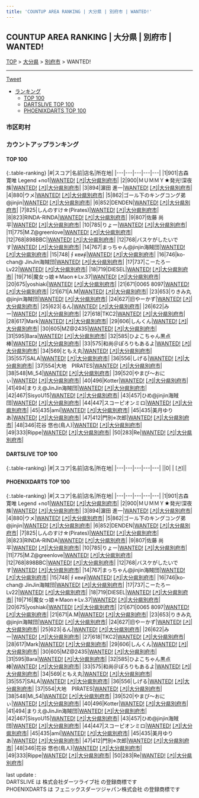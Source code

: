 ```yaml
---
title: 'COUNTUP AREA RANKING | 大分県 | 別府市 | WANTED!'
---
```

## COUNTUP AREA RANKING | 大分県 | 別府市 | WANTED!

[TOP](/darts/rank/) > [大分県](/darts/rank/大分県/) > [別府市](/darts/rank/大分県/別府市/) > WANTED!

___

<a href="https://twitter.com/share?ref_src=twsrc%5Etfw" data-text="COUNTUP AREA RANKING | 大分県別府市WANTED!" class="twitter-share-button" data-hashtags="DARTSLIVE,PHOENIXDARTS,darts,ダーツ" data-show-count="false">Tweet</a>

* [ランキング](#カウントアップランキング)
    * [TOP 100](#top-100)
    * [DARTSLIVE TOP 100](#dartslive-top-100)
    * [PHOENIXDARTS TOP 100](#phoenixdarts-top-100)

### 市区町村

<ul>

</ul>

### カウントアップランキング

#### TOP 100



{:.table-ranking}
|#|スコア|名前|店名|所在地|
|---|---|---|---|---|
|1|901|<span class="rank-name-pd">古森 寛唯  Legend +no1</span>|<a href="/darts/rank/shops/7259.html">WANTED!</a> <a href="https://vs.phoenixdarts.com/jp/shop/shopDetailInfo/s_7259?s_seq=7259">[↗]</a>|<a href="/darts/rank/大分県/別府市">大分県別府市</a>|
|2|900|<span class="rank-name-pd">ＭＵＭＭＹ★発光!深夜族</span>|<a href="/darts/rank/shops/7259.html">WANTED!</a> <a href="https://vs.phoenixdarts.com/jp/shop/shopDetailInfo/s_7259?s_seq=7259">[↗]</a>|<a href="/darts/rank/大分県/別府市">大分県別府市</a>|
|3|894|<span class="rank-name-pd"><span class="pro-icon-pd"></span>濵田 進一</span>|<a href="/darts/rank/shops/7259.html">WANTED!</a> <a href="https://vs.phoenixdarts.com/jp/shop/shopDetailInfo/s_7259?s_seq=7259">[↗]</a>|<a href="/darts/rank/大分県/別府市">大分県別府市</a>|
|4|880|<span class="rank-name-pd">ウメ</span>|<a href="/darts/rank/shops/7259.html">WANTED!</a> <a href="https://vs.phoenixdarts.com/jp/shop/shopDetailInfo/s_7259?s_seq=7259">[↗]</a>|<a href="/darts/rank/大分県/別府市">大分県別府市</a>|
|5|862|<span class="rank-name-pd">ゴール下のキングコング弟@jinjin</span>|<a href="/darts/rank/shops/7259.html">WANTED!</a> <a href="https://vs.phoenixdarts.com/jp/shop/shopDetailInfo/s_7259?s_seq=7259">[↗]</a>|<a href="/darts/rank/大分県/別府市">大分県別府市</a>|
|6|852|<span class="rank-name-pd">DENDEN</span>|<a href="/darts/rank/shops/7259.html">WANTED!</a> <a href="https://vs.phoenixdarts.com/jp/shop/shopDetailInfo/s_7259?s_seq=7259">[↗]</a>|<a href="/darts/rank/大分県/別府市">大分県別府市</a>|
|7|825|<span class="rank-name-pd">しんのすけ☆(Pirates)</span>|<a href="/darts/rank/shops/7259.html">WANTED!</a> <a href="https://vs.phoenixdarts.com/jp/shop/shopDetailInfo/s_7259?s_seq=7259">[↗]</a>|<a href="/darts/rank/大分県/別府市">大分県別府市</a>|
|8|823|<span class="rank-name-pd">RINDA-RINDA</span>|<a href="/darts/rank/shops/7259.html">WANTED!</a> <a href="https://vs.phoenixdarts.com/jp/shop/shopDetailInfo/s_7259?s_seq=7259">[↗]</a>|<a href="/darts/rank/大分県/別府市">大分県別府市</a>|
|9|807|<span class="rank-name-pd">佐藤 尚平</span>|<a href="/darts/rank/shops/7259.html">WANTED!</a> <a href="https://vs.phoenixdarts.com/jp/shop/shopDetailInfo/s_7259?s_seq=7259">[↗]</a>|<a href="/darts/rank/大分県/別府市">大分県別府市</a>|
|10|785|<span class="rank-name-pd">りょー</span>|<a href="/darts/rank/shops/7259.html">WANTED!</a> <a href="https://vs.phoenixdarts.com/jp/shop/shopDetailInfo/s_7259?s_seq=7259">[↗]</a>|<a href="/darts/rank/大分県/別府市">大分県別府市</a>|
|11|775|<span class="rank-name-pd">M.Z@greenlove</span>|<a href="/darts/rank/shops/7259.html">WANTED!</a> <a href="https://vs.phoenixdarts.com/jp/shop/shopDetailInfo/s_7259?s_seq=7259">[↗]</a>|<a href="/darts/rank/大分県/別府市">大分県別府市</a>|
|12|768|<span class="rank-name-pd">898BBC</span>|<a href="/darts/rank/shops/7259.html">WANTED!</a> <a href="https://vs.phoenixdarts.com/jp/shop/shopDetailInfo/s_7259?s_seq=7259">[↗]</a>|<a href="/darts/rank/大分県/別府市">大分県別府市</a>|
|12|768|<span class="rank-name-pd">バスケがしたいです</span>|<a href="/darts/rank/shops/7259.html">WANTED!</a> <a href="https://vs.phoenixdarts.com/jp/shop/shopDetailInfo/s_7259?s_seq=7259">[↗]</a>|<a href="/darts/rank/大分県/別府市">大分県別府市</a>|
|14|767|<span class="rank-name-pd">まっちゃん@jinjin海賊団</span>|<a href="/darts/rank/shops/7259.html">WANTED!</a> <a href="https://vs.phoenixdarts.com/jp/shop/shopDetailInfo/s_7259?s_seq=7259">[↗]</a>|<a href="/darts/rank/大分県/別府市">大分県別府市</a>|
|15|748|<span class="rank-name-pd">∮кеи∮</span>|<a href="/darts/rank/shops/7259.html">WANTED!</a> <a href="https://vs.phoenixdarts.com/jp/shop/shopDetailInfo/s_7259?s_seq=7259">[↗]</a>|<a href="/darts/rank/大分県/別府市">大分県別府市</a>|
|16|746|<span class="rank-name-pd">ko-chan@ JinJin海賊団</span>|<a href="/darts/rank/shops/7259.html">WANTED!</a> <a href="https://vs.phoenixdarts.com/jp/shop/shopDetailInfo/s_7259?s_seq=7259">[↗]</a>|<a href="/darts/rank/大分県/別府市">大分県別府市</a>|
|17|737|<span class="rank-name-pd">こーたろーLv22</span>|<a href="/darts/rank/shops/7259.html">WANTED!</a> <a href="https://vs.phoenixdarts.com/jp/shop/shopDetailInfo/s_7259?s_seq=7259">[↗]</a>|<a href="/darts/rank/大分県/別府市">大分県別府市</a>|
|18|719|<span class="rank-name-pd">DIESEL</span>|<a href="/darts/rank/shops/7259.html">WANTED!</a> <a href="https://vs.phoenixdarts.com/jp/shop/shopDetailInfo/s_7259?s_seq=7259">[↗]</a>|<a href="/darts/rank/大分県/別府市">大分県別府市</a>|
|19|716|<span class="rank-name-pd">魔女っ娘＊Maon＊Lv.37</span>|<a href="/darts/rank/shops/7259.html">WANTED!</a> <a href="https://vs.phoenixdarts.com/jp/shop/shopDetailInfo/s_7259?s_seq=7259">[↗]</a>|<a href="/darts/rank/大分県/別府市">大分県別府市</a>|
|20|675|<span class="rank-name-pd">yoshiaki</span>|<a href="/darts/rank/shops/7259.html">WANTED!</a> <a href="https://vs.phoenixdarts.com/jp/shop/shopDetailInfo/s_7259?s_seq=7259">[↗]</a>|<a href="/darts/rank/大分県/別府市">大分県別府市</a>|
|21|671|<span class="rank-name-pd">0065 8097</span>|<a href="/darts/rank/shops/7259.html">WANTED!</a> <a href="https://vs.phoenixdarts.com/jp/shop/shopDetailInfo/s_7259?s_seq=7259">[↗]</a>|<a href="/darts/rank/大分県/別府市">大分県別府市</a>|
|21|671|<span class="rank-name-pd">A.M</span>|<a href="/darts/rank/shops/7259.html">WANTED!</a> <a href="https://vs.phoenixdarts.com/jp/shop/shopDetailInfo/s_7259?s_seq=7259">[↗]</a>|<a href="/darts/rank/大分県/別府市">大分県別府市</a>|
|23|653|<span class="rank-name-pd">りきみ丸@jinjin海賊団</span>|<a href="/darts/rank/shops/7259.html">WANTED!</a> <a href="https://vs.phoenixdarts.com/jp/shop/shopDetailInfo/s_7259?s_seq=7259">[↗]</a>|<a href="/darts/rank/大分県/別府市">大分県別府市</a>|
|24|627|<span class="rank-name-pd">旧やーかず</span>|<a href="/darts/rank/shops/7259.html">WANTED!</a> <a href="https://vs.phoenixdarts.com/jp/shop/shopDetailInfo/s_7259?s_seq=7259">[↗]</a>|<a href="/darts/rank/大分県/別府市">大分県別府市</a>|
|25|623|<span class="rank-name-pd">るん</span>|<a href="/darts/rank/shops/7259.html">WANTED!</a> <a href="https://vs.phoenixdarts.com/jp/shop/shopDetailInfo/s_7259?s_seq=7259">[↗]</a>|<a href="/darts/rank/大分県/別府市">大分県別府市</a>|
|26|622|<span class="rank-name-pd">みー</span>|<a href="/darts/rank/shops/7259.html">WANTED!</a> <a href="https://vs.phoenixdarts.com/jp/shop/shopDetailInfo/s_7259?s_seq=7259">[↗]</a>|<a href="/darts/rank/大分県/別府市">大分県別府市</a>|
|27|618|<span class="rank-name-pd">TKC2</span>|<a href="/darts/rank/shops/7259.html">WANTED!</a> <a href="https://vs.phoenixdarts.com/jp/shop/shopDetailInfo/s_7259?s_seq=7259">[↗]</a>|<a href="/darts/rank/大分県/別府市">大分県別府市</a>|
|28|617|<span class="rank-name-pd">Mark</span>|<a href="/darts/rank/shops/7259.html">WANTED!</a> <a href="https://vs.phoenixdarts.com/jp/shop/shopDetailInfo/s_7259?s_seq=7259">[↗]</a>|<a href="/darts/rank/大分県/別府市">大分県別府市</a>|
|29|606|<span class="rank-name-pd">しんくん</span>|<a href="/darts/rank/shops/7259.html">WANTED!</a> <a href="https://vs.phoenixdarts.com/jp/shop/shopDetailInfo/s_7259?s_seq=7259">[↗]</a>|<a href="/darts/rank/大分県/別府市">大分県別府市</a>|
|30|605|<span class="rank-name-pd">MZ@2435</span>|<a href="/darts/rank/shops/7259.html">WANTED!</a> <a href="https://vs.phoenixdarts.com/jp/shop/shopDetailInfo/s_7259?s_seq=7259">[↗]</a>|<a href="/darts/rank/大分県/別府市">大分県別府市</a>|
|31|595|<span class="rank-name-pd">Bara</span>|<a href="/darts/rank/shops/7259.html">WANTED!</a> <a href="https://vs.phoenixdarts.com/jp/shop/shopDetailInfo/s_7259?s_seq=7259">[↗]</a>|<a href="/darts/rank/大分県/別府市">大分県別府市</a>|
|32|585|<span class="rank-name-pd">ひよこちゃん黒点棒</span>|<a href="/darts/rank/shops/7259.html">WANTED!</a> <a href="https://vs.phoenixdarts.com/jp/shop/shopDetailInfo/s_7259?s_seq=7259">[↗]</a>|<a href="/darts/rank/大分県/別府市">大分県別府市</a>|
|33|575|<span class="rank-name-pd">和尚＠ぽろりもあるよ</span>|<a href="/darts/rank/shops/7259.html">WANTED!</a> <a href="https://vs.phoenixdarts.com/jp/shop/shopDetailInfo/s_7259?s_seq=7259">[↗]</a>|<a href="/darts/rank/大分県/別府市">大分県別府市</a>|
|34|569|<span class="rank-name-pd">ともえ丸</span>|<a href="/darts/rank/shops/7259.html">WANTED!</a> <a href="https://vs.phoenixdarts.com/jp/shop/shopDetailInfo/s_7259?s_seq=7259">[↗]</a>|<a href="/darts/rank/大分県/別府市">大分県別府市</a>|
|35|557|<span class="rank-name-pd">SALA</span>|<a href="/darts/rank/shops/7259.html">WANTED!</a> <a href="https://vs.phoenixdarts.com/jp/shop/shopDetailInfo/s_7259?s_seq=7259">[↗]</a>|<a href="/darts/rank/大分県/別府市">大分県別府市</a>|
|36|556|<span class="rank-name-pd">しげる</span>|<a href="/darts/rank/shops/7259.html">WANTED!</a> <a href="https://vs.phoenixdarts.com/jp/shop/shopDetailInfo/s_7259?s_seq=7259">[↗]</a>|<a href="/darts/rank/大分県/別府市">大分県別府市</a>|
|37|554|<span class="rank-name-pd">大地　PIRATES</span>|<a href="/darts/rank/shops/7259.html">WANTED!</a> <a href="https://vs.phoenixdarts.com/jp/shop/shopDetailInfo/s_7259?s_seq=7259">[↗]</a>|<a href="/darts/rank/大分県/別府市">大分県別府市</a>|
|38|548|<span class="rank-name-pd">Mi_54</span>|<a href="/darts/rank/shops/7259.html">WANTED!</a> <a href="https://vs.phoenixdarts.com/jp/shop/shopDetailInfo/s_7259?s_seq=7259">[↗]</a>|<a href="/darts/rank/大分県/別府市">大分県別府市</a>|
|39|520|<span class="rank-name-pd">やまぴ〜おにぃ</span>|<a href="/darts/rank/shops/7259.html">WANTED!</a> <a href="https://vs.phoenixdarts.com/jp/shop/shopDetailInfo/s_7259?s_seq=7259">[↗]</a>|<a href="/darts/rank/大分県/別府市">大分県別府市</a>|
|40|496|<span class="rank-name-pd">Kotter</span>|<a href="/darts/rank/shops/7259.html">WANTED!</a> <a href="https://vs.phoenixdarts.com/jp/shop/shopDetailInfo/s_7259?s_seq=7259">[↗]</a>|<a href="/darts/rank/大分県/別府市">大分県別府市</a>|
|41|494|<span class="rank-name-pd">まりえ@JinJin海賊団</span>|<a href="/darts/rank/shops/7259.html">WANTED!</a> <a href="https://vs.phoenixdarts.com/jp/shop/shopDetailInfo/s_7259?s_seq=7259">[↗]</a>|<a href="/darts/rank/大分県/別府市">大分県別府市</a>|
|42|467|<span class="rank-name-pd">SisyoU15</span>|<a href="/darts/rank/shops/7259.html">WANTED!</a> <a href="https://vs.phoenixdarts.com/jp/shop/shopDetailInfo/s_7259?s_seq=7259">[↗]</a>|<a href="/darts/rank/大分県/別府市">大分県別府市</a>|
|43|457|<span class="rank-name-pd">ひめ@jinjin海賊団</span>|<a href="/darts/rank/shops/7259.html">WANTED!</a> <a href="https://vs.phoenixdarts.com/jp/shop/shopDetailInfo/s_7259?s_seq=7259">[↗]</a>|<a href="/darts/rank/大分県/別府市">大分県別府市</a>|
|44|447|<span class="rank-name-pd">スコーピオンミロ</span>|<a href="/darts/rank/shops/7259.html">WANTED!</a> <a href="https://vs.phoenixdarts.com/jp/shop/shopDetailInfo/s_7259?s_seq=7259">[↗]</a>|<a href="/darts/rank/大分県/別府市">大分県別府市</a>|
|45|435|<span class="rank-name-pd">ami</span>|<a href="/darts/rank/shops/7259.html">WANTED!</a> <a href="https://vs.phoenixdarts.com/jp/shop/shopDetailInfo/s_7259?s_seq=7259">[↗]</a>|<a href="/darts/rank/大分県/別府市">大分県別府市</a>|
|45|435|<span class="rank-name-pd">美月ゆりあ</span>|<a href="/darts/rank/shops/7259.html">WANTED!</a> <a href="https://vs.phoenixdarts.com/jp/shop/shopDetailInfo/s_7259?s_seq=7259">[↗]</a>|<a href="/darts/rank/大分県/別府市">大分県別府市</a>|
|47|412|<span class="rank-name-pd">門別⭐︎次郎</span>|<a href="/darts/rank/shops/7259.html">WANTED!</a> <a href="https://vs.phoenixdarts.com/jp/shop/shopDetailInfo/s_7259?s_seq=7259">[↗]</a>|<a href="/darts/rank/大分県/別府市">大分県別府市</a>|
|48|346|<span class="rank-name-pd">花谷 悠也(鳥人)</span>|<a href="/darts/rank/shops/7259.html">WANTED!</a> <a href="https://vs.phoenixdarts.com/jp/shop/shopDetailInfo/s_7259?s_seq=7259">[↗]</a>|<a href="/darts/rank/大分県/別府市">大分県別府市</a>|
|49|333|<span class="rank-name-pd">Rippe</span>|<a href="/darts/rank/shops/7259.html">WANTED!</a> <a href="https://vs.phoenixdarts.com/jp/shop/shopDetailInfo/s_7259?s_seq=7259">[↗]</a>|<a href="/darts/rank/大分県/別府市">大分県別府市</a>|
|50|283|<span class="rank-name-pd">Re</span>|<a href="/darts/rank/shops/7259.html">WANTED!</a> <a href="https://vs.phoenixdarts.com/jp/shop/shopDetailInfo/s_7259?s_seq=7259">[↗]</a>|<a href="/darts/rank/大分県/別府市">大分県別府市</a>|


#### DARTSLIVE TOP 100



{:.table-ranking}
|#|スコア|名前|店名|所在地|
|---|---|---|---|---|
||0|<span class="rank-name-dl"> </span>|<a href="/darts/rank/shops/.html"></a> <a href="">[↗]</a>|<a href="/darts/rank//"></a>|


#### PHOENIXDARTS TOP 100



{:.table-ranking}
|#|スコア|名前|店名|所在地|
|---|---|---|---|---|
|1|901|<span class="rank-name-pd">古森 寛唯  Legend +no1</span>|<a href="/darts/rank/shops/7259.html">WANTED!</a> <a href="https://vs.phoenixdarts.com/jp/shop/shopDetailInfo/s_7259?s_seq=7259">[↗]</a>|<a href="/darts/rank/大分県/別府市">大分県別府市</a>|
|2|900|<span class="rank-name-pd">ＭＵＭＭＹ★発光!深夜族</span>|<a href="/darts/rank/shops/7259.html">WANTED!</a> <a href="https://vs.phoenixdarts.com/jp/shop/shopDetailInfo/s_7259?s_seq=7259">[↗]</a>|<a href="/darts/rank/大分県/別府市">大分県別府市</a>|
|3|894|<span class="rank-name-pd"><span class="pro-icon-pd"></span>濵田 進一</span>|<a href="/darts/rank/shops/7259.html">WANTED!</a> <a href="https://vs.phoenixdarts.com/jp/shop/shopDetailInfo/s_7259?s_seq=7259">[↗]</a>|<a href="/darts/rank/大分県/別府市">大分県別府市</a>|
|4|880|<span class="rank-name-pd">ウメ</span>|<a href="/darts/rank/shops/7259.html">WANTED!</a> <a href="https://vs.phoenixdarts.com/jp/shop/shopDetailInfo/s_7259?s_seq=7259">[↗]</a>|<a href="/darts/rank/大分県/別府市">大分県別府市</a>|
|5|862|<span class="rank-name-pd">ゴール下のキングコング弟@jinjin</span>|<a href="/darts/rank/shops/7259.html">WANTED!</a> <a href="https://vs.phoenixdarts.com/jp/shop/shopDetailInfo/s_7259?s_seq=7259">[↗]</a>|<a href="/darts/rank/大分県/別府市">大分県別府市</a>|
|6|852|<span class="rank-name-pd">DENDEN</span>|<a href="/darts/rank/shops/7259.html">WANTED!</a> <a href="https://vs.phoenixdarts.com/jp/shop/shopDetailInfo/s_7259?s_seq=7259">[↗]</a>|<a href="/darts/rank/大分県/別府市">大分県別府市</a>|
|7|825|<span class="rank-name-pd">しんのすけ☆(Pirates)</span>|<a href="/darts/rank/shops/7259.html">WANTED!</a> <a href="https://vs.phoenixdarts.com/jp/shop/shopDetailInfo/s_7259?s_seq=7259">[↗]</a>|<a href="/darts/rank/大分県/別府市">大分県別府市</a>|
|8|823|<span class="rank-name-pd">RINDA-RINDA</span>|<a href="/darts/rank/shops/7259.html">WANTED!</a> <a href="https://vs.phoenixdarts.com/jp/shop/shopDetailInfo/s_7259?s_seq=7259">[↗]</a>|<a href="/darts/rank/大分県/別府市">大分県別府市</a>|
|9|807|<span class="rank-name-pd">佐藤 尚平</span>|<a href="/darts/rank/shops/7259.html">WANTED!</a> <a href="https://vs.phoenixdarts.com/jp/shop/shopDetailInfo/s_7259?s_seq=7259">[↗]</a>|<a href="/darts/rank/大分県/別府市">大分県別府市</a>|
|10|785|<span class="rank-name-pd">りょー</span>|<a href="/darts/rank/shops/7259.html">WANTED!</a> <a href="https://vs.phoenixdarts.com/jp/shop/shopDetailInfo/s_7259?s_seq=7259">[↗]</a>|<a href="/darts/rank/大分県/別府市">大分県別府市</a>|
|11|775|<span class="rank-name-pd">M.Z@greenlove</span>|<a href="/darts/rank/shops/7259.html">WANTED!</a> <a href="https://vs.phoenixdarts.com/jp/shop/shopDetailInfo/s_7259?s_seq=7259">[↗]</a>|<a href="/darts/rank/大分県/別府市">大分県別府市</a>|
|12|768|<span class="rank-name-pd">898BBC</span>|<a href="/darts/rank/shops/7259.html">WANTED!</a> <a href="https://vs.phoenixdarts.com/jp/shop/shopDetailInfo/s_7259?s_seq=7259">[↗]</a>|<a href="/darts/rank/大分県/別府市">大分県別府市</a>|
|12|768|<span class="rank-name-pd">バスケがしたいです</span>|<a href="/darts/rank/shops/7259.html">WANTED!</a> <a href="https://vs.phoenixdarts.com/jp/shop/shopDetailInfo/s_7259?s_seq=7259">[↗]</a>|<a href="/darts/rank/大分県/別府市">大分県別府市</a>|
|14|767|<span class="rank-name-pd">まっちゃん@jinjin海賊団</span>|<a href="/darts/rank/shops/7259.html">WANTED!</a> <a href="https://vs.phoenixdarts.com/jp/shop/shopDetailInfo/s_7259?s_seq=7259">[↗]</a>|<a href="/darts/rank/大分県/別府市">大分県別府市</a>|
|15|748|<span class="rank-name-pd">∮кеи∮</span>|<a href="/darts/rank/shops/7259.html">WANTED!</a> <a href="https://vs.phoenixdarts.com/jp/shop/shopDetailInfo/s_7259?s_seq=7259">[↗]</a>|<a href="/darts/rank/大分県/別府市">大分県別府市</a>|
|16|746|<span class="rank-name-pd">ko-chan@ JinJin海賊団</span>|<a href="/darts/rank/shops/7259.html">WANTED!</a> <a href="https://vs.phoenixdarts.com/jp/shop/shopDetailInfo/s_7259?s_seq=7259">[↗]</a>|<a href="/darts/rank/大分県/別府市">大分県別府市</a>|
|17|737|<span class="rank-name-pd">こーたろーLv22</span>|<a href="/darts/rank/shops/7259.html">WANTED!</a> <a href="https://vs.phoenixdarts.com/jp/shop/shopDetailInfo/s_7259?s_seq=7259">[↗]</a>|<a href="/darts/rank/大分県/別府市">大分県別府市</a>|
|18|719|<span class="rank-name-pd">DIESEL</span>|<a href="/darts/rank/shops/7259.html">WANTED!</a> <a href="https://vs.phoenixdarts.com/jp/shop/shopDetailInfo/s_7259?s_seq=7259">[↗]</a>|<a href="/darts/rank/大分県/別府市">大分県別府市</a>|
|19|716|<span class="rank-name-pd">魔女っ娘＊Maon＊Lv.37</span>|<a href="/darts/rank/shops/7259.html">WANTED!</a> <a href="https://vs.phoenixdarts.com/jp/shop/shopDetailInfo/s_7259?s_seq=7259">[↗]</a>|<a href="/darts/rank/大分県/別府市">大分県別府市</a>|
|20|675|<span class="rank-name-pd">yoshiaki</span>|<a href="/darts/rank/shops/7259.html">WANTED!</a> <a href="https://vs.phoenixdarts.com/jp/shop/shopDetailInfo/s_7259?s_seq=7259">[↗]</a>|<a href="/darts/rank/大分県/別府市">大分県別府市</a>|
|21|671|<span class="rank-name-pd">0065 8097</span>|<a href="/darts/rank/shops/7259.html">WANTED!</a> <a href="https://vs.phoenixdarts.com/jp/shop/shopDetailInfo/s_7259?s_seq=7259">[↗]</a>|<a href="/darts/rank/大分県/別府市">大分県別府市</a>|
|21|671|<span class="rank-name-pd">A.M</span>|<a href="/darts/rank/shops/7259.html">WANTED!</a> <a href="https://vs.phoenixdarts.com/jp/shop/shopDetailInfo/s_7259?s_seq=7259">[↗]</a>|<a href="/darts/rank/大分県/別府市">大分県別府市</a>|
|23|653|<span class="rank-name-pd">りきみ丸@jinjin海賊団</span>|<a href="/darts/rank/shops/7259.html">WANTED!</a> <a href="https://vs.phoenixdarts.com/jp/shop/shopDetailInfo/s_7259?s_seq=7259">[↗]</a>|<a href="/darts/rank/大分県/別府市">大分県別府市</a>|
|24|627|<span class="rank-name-pd">旧やーかず</span>|<a href="/darts/rank/shops/7259.html">WANTED!</a> <a href="https://vs.phoenixdarts.com/jp/shop/shopDetailInfo/s_7259?s_seq=7259">[↗]</a>|<a href="/darts/rank/大分県/別府市">大分県別府市</a>|
|25|623|<span class="rank-name-pd">るん</span>|<a href="/darts/rank/shops/7259.html">WANTED!</a> <a href="https://vs.phoenixdarts.com/jp/shop/shopDetailInfo/s_7259?s_seq=7259">[↗]</a>|<a href="/darts/rank/大分県/別府市">大分県別府市</a>|
|26|622|<span class="rank-name-pd">みー</span>|<a href="/darts/rank/shops/7259.html">WANTED!</a> <a href="https://vs.phoenixdarts.com/jp/shop/shopDetailInfo/s_7259?s_seq=7259">[↗]</a>|<a href="/darts/rank/大分県/別府市">大分県別府市</a>|
|27|618|<span class="rank-name-pd">TKC2</span>|<a href="/darts/rank/shops/7259.html">WANTED!</a> <a href="https://vs.phoenixdarts.com/jp/shop/shopDetailInfo/s_7259?s_seq=7259">[↗]</a>|<a href="/darts/rank/大分県/別府市">大分県別府市</a>|
|28|617|<span class="rank-name-pd">Mark</span>|<a href="/darts/rank/shops/7259.html">WANTED!</a> <a href="https://vs.phoenixdarts.com/jp/shop/shopDetailInfo/s_7259?s_seq=7259">[↗]</a>|<a href="/darts/rank/大分県/別府市">大分県別府市</a>|
|29|606|<span class="rank-name-pd">しんくん</span>|<a href="/darts/rank/shops/7259.html">WANTED!</a> <a href="https://vs.phoenixdarts.com/jp/shop/shopDetailInfo/s_7259?s_seq=7259">[↗]</a>|<a href="/darts/rank/大分県/別府市">大分県別府市</a>|
|30|605|<span class="rank-name-pd">MZ@2435</span>|<a href="/darts/rank/shops/7259.html">WANTED!</a> <a href="https://vs.phoenixdarts.com/jp/shop/shopDetailInfo/s_7259?s_seq=7259">[↗]</a>|<a href="/darts/rank/大分県/別府市">大分県別府市</a>|
|31|595|<span class="rank-name-pd">Bara</span>|<a href="/darts/rank/shops/7259.html">WANTED!</a> <a href="https://vs.phoenixdarts.com/jp/shop/shopDetailInfo/s_7259?s_seq=7259">[↗]</a>|<a href="/darts/rank/大分県/別府市">大分県別府市</a>|
|32|585|<span class="rank-name-pd">ひよこちゃん黒点棒</span>|<a href="/darts/rank/shops/7259.html">WANTED!</a> <a href="https://vs.phoenixdarts.com/jp/shop/shopDetailInfo/s_7259?s_seq=7259">[↗]</a>|<a href="/darts/rank/大分県/別府市">大分県別府市</a>|
|33|575|<span class="rank-name-pd">和尚＠ぽろりもあるよ</span>|<a href="/darts/rank/shops/7259.html">WANTED!</a> <a href="https://vs.phoenixdarts.com/jp/shop/shopDetailInfo/s_7259?s_seq=7259">[↗]</a>|<a href="/darts/rank/大分県/別府市">大分県別府市</a>|
|34|569|<span class="rank-name-pd">ともえ丸</span>|<a href="/darts/rank/shops/7259.html">WANTED!</a> <a href="https://vs.phoenixdarts.com/jp/shop/shopDetailInfo/s_7259?s_seq=7259">[↗]</a>|<a href="/darts/rank/大分県/別府市">大分県別府市</a>|
|35|557|<span class="rank-name-pd">SALA</span>|<a href="/darts/rank/shops/7259.html">WANTED!</a> <a href="https://vs.phoenixdarts.com/jp/shop/shopDetailInfo/s_7259?s_seq=7259">[↗]</a>|<a href="/darts/rank/大分県/別府市">大分県別府市</a>|
|36|556|<span class="rank-name-pd">しげる</span>|<a href="/darts/rank/shops/7259.html">WANTED!</a> <a href="https://vs.phoenixdarts.com/jp/shop/shopDetailInfo/s_7259?s_seq=7259">[↗]</a>|<a href="/darts/rank/大分県/別府市">大分県別府市</a>|
|37|554|<span class="rank-name-pd">大地　PIRATES</span>|<a href="/darts/rank/shops/7259.html">WANTED!</a> <a href="https://vs.phoenixdarts.com/jp/shop/shopDetailInfo/s_7259?s_seq=7259">[↗]</a>|<a href="/darts/rank/大分県/別府市">大分県別府市</a>|
|38|548|<span class="rank-name-pd">Mi_54</span>|<a href="/darts/rank/shops/7259.html">WANTED!</a> <a href="https://vs.phoenixdarts.com/jp/shop/shopDetailInfo/s_7259?s_seq=7259">[↗]</a>|<a href="/darts/rank/大分県/別府市">大分県別府市</a>|
|39|520|<span class="rank-name-pd">やまぴ〜おにぃ</span>|<a href="/darts/rank/shops/7259.html">WANTED!</a> <a href="https://vs.phoenixdarts.com/jp/shop/shopDetailInfo/s_7259?s_seq=7259">[↗]</a>|<a href="/darts/rank/大分県/別府市">大分県別府市</a>|
|40|496|<span class="rank-name-pd">Kotter</span>|<a href="/darts/rank/shops/7259.html">WANTED!</a> <a href="https://vs.phoenixdarts.com/jp/shop/shopDetailInfo/s_7259?s_seq=7259">[↗]</a>|<a href="/darts/rank/大分県/別府市">大分県別府市</a>|
|41|494|<span class="rank-name-pd">まりえ@JinJin海賊団</span>|<a href="/darts/rank/shops/7259.html">WANTED!</a> <a href="https://vs.phoenixdarts.com/jp/shop/shopDetailInfo/s_7259?s_seq=7259">[↗]</a>|<a href="/darts/rank/大分県/別府市">大分県別府市</a>|
|42|467|<span class="rank-name-pd">SisyoU15</span>|<a href="/darts/rank/shops/7259.html">WANTED!</a> <a href="https://vs.phoenixdarts.com/jp/shop/shopDetailInfo/s_7259?s_seq=7259">[↗]</a>|<a href="/darts/rank/大分県/別府市">大分県別府市</a>|
|43|457|<span class="rank-name-pd">ひめ@jinjin海賊団</span>|<a href="/darts/rank/shops/7259.html">WANTED!</a> <a href="https://vs.phoenixdarts.com/jp/shop/shopDetailInfo/s_7259?s_seq=7259">[↗]</a>|<a href="/darts/rank/大分県/別府市">大分県別府市</a>|
|44|447|<span class="rank-name-pd">スコーピオンミロ</span>|<a href="/darts/rank/shops/7259.html">WANTED!</a> <a href="https://vs.phoenixdarts.com/jp/shop/shopDetailInfo/s_7259?s_seq=7259">[↗]</a>|<a href="/darts/rank/大分県/別府市">大分県別府市</a>|
|45|435|<span class="rank-name-pd">ami</span>|<a href="/darts/rank/shops/7259.html">WANTED!</a> <a href="https://vs.phoenixdarts.com/jp/shop/shopDetailInfo/s_7259?s_seq=7259">[↗]</a>|<a href="/darts/rank/大分県/別府市">大分県別府市</a>|
|45|435|<span class="rank-name-pd">美月ゆりあ</span>|<a href="/darts/rank/shops/7259.html">WANTED!</a> <a href="https://vs.phoenixdarts.com/jp/shop/shopDetailInfo/s_7259?s_seq=7259">[↗]</a>|<a href="/darts/rank/大分県/別府市">大分県別府市</a>|
|47|412|<span class="rank-name-pd">門別⭐︎次郎</span>|<a href="/darts/rank/shops/7259.html">WANTED!</a> <a href="https://vs.phoenixdarts.com/jp/shop/shopDetailInfo/s_7259?s_seq=7259">[↗]</a>|<a href="/darts/rank/大分県/別府市">大分県別府市</a>|
|48|346|<span class="rank-name-pd">花谷 悠也(鳥人)</span>|<a href="/darts/rank/shops/7259.html">WANTED!</a> <a href="https://vs.phoenixdarts.com/jp/shop/shopDetailInfo/s_7259?s_seq=7259">[↗]</a>|<a href="/darts/rank/大分県/別府市">大分県別府市</a>|
|49|333|<span class="rank-name-pd">Rippe</span>|<a href="/darts/rank/shops/7259.html">WANTED!</a> <a href="https://vs.phoenixdarts.com/jp/shop/shopDetailInfo/s_7259?s_seq=7259">[↗]</a>|<a href="/darts/rank/大分県/別府市">大分県別府市</a>|
|50|283|<span class="rank-name-pd">Re</span>|<a href="/darts/rank/shops/7259.html">WANTED!</a> <a href="https://vs.phoenixdarts.com/jp/shop/shopDetailInfo/s_7259?s_seq=7259">[↗]</a>|<a href="/darts/rank/大分県/別府市">大分県別府市</a>|


<div class="footer border-top border-gray-light mt-5 pt-3 text-right text-gray">
    last update : <span style="font-weight: italic" id="foot_last_modified"></span><br />
    DARTSLIVE は 株式会社ダーツライブ社 の登録商標です<br />
    PHOENIXDARTS は フェニックスダーツジャパン株式会社 の登録商標です<br />
</div>

<script src="https://cdnjs.cloudflare.com/ajax/libs/jquery.tablesorter/2.31.3/js/jquery.tablesorter.min.js" integrity="sha512-qzgd5cYSZcosqpzpn7zF2ZId8f/8CHmFKZ8j7mU4OUXTNRd5g+ZHBPsgKEwoqxCtdQvExE5LprwwPAgoicguNg==" crossorigin="anonymous" referrerpolicy="no-referrer"></script>
<link rel="stylesheet" href="https://cdnjs.cloudflare.com/ajax/libs/jquery.tablesorter/2.31.3/css/theme.default.min.css" integrity="sha512-wghhOJkjQX0Lh3NSWvNKeZ0ZpNn+SPVXX1Qyc9OCaogADktxrBiBdKGDoqVUOyhStvMBmJQ8ZdMHiR3wuEq8+w==" crossorigin="anonymous" referrerpolicy="no-referrer" />
<script>
$(function() {
    $(".table-ranking").tablesorter({sortList:[[0, 0]]});
    $("#foot_last_modified").text(formatDate(new Date(document.lastModified), 'yyyy-MM-dd HH:mm:ss'));
});
</script>

<script async src="https://platform.twitter.com/widgets.js" charset="utf-8"></script>